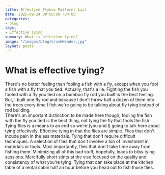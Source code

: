 ```yaml
---
title: Effective Flybox Patterns List
date: 2025-09-24 00:00:00 -04:00
categories:
- blog
tags:
- Effective Tying
summary: What is effective tying?
image: "/images/blog/brookHeader.jpg"
layout: posts
---
```


# What is effective tying?
There's no better feeling than fooling a fish with a fly, except when you fool a fish with a fly that you tied.  Actually, that's a lie.  Fighting the fish you fooled with a fly you tied on a bamboo fly rod you built is the best feeling.
But, I built one fly rod and because I don't throw half a dozen of them into the trees every time I fish we're going to be talking about fly tying instead of rod building.  
There's an important distinction to be made here though, fooling the fish with the fly you tied is the best thing, not tying the fly that fools the fish.  Tying flies is a means to an end so we're (you and I) going to talk here about tying effectively.
Effective tying in that the flies are simple.  Flies that don't incude pain in the ass materials.  Tying that don't require difficult techniques.  A selection of flies that don't involve a ton of investment in materials or tools.  Most importantly, flies that don't take time away from fishing them.
Minimizing all of this bad stuff, hopefully, leads to bliss tying sessions.  Mercifully short stints at the vise focused on the quality and consistency of what you're tying.  Tying that can take place at the kitchen table of a rental cabin half an hour before you head out to fish those flies.
